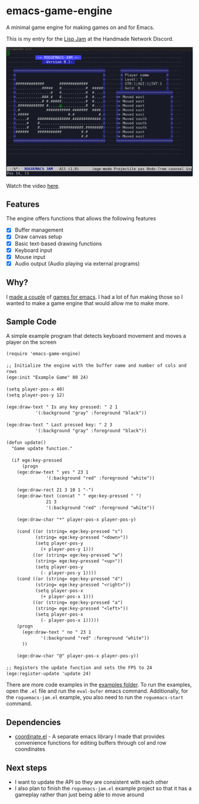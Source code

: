 # emacs-game-engine
A minimal game engine for making games on and for Emacs.

This is my entry for the [Lisp Jam](https://handmade.network/blogs/p/7390-%5Bnews%5D_lisp_jam,_hms_2020,_showcase_streams,_podcast_episodes#23034) at the Handmade Network Discord.

![preview-1](assets/preview.png)

Watch the video [here](https://youtu.be/yuBNyhwqdWQ).

## Features 
The engine offers functions that allows the following features
- [x] Buffer management
- [x] Draw canvas setup
- [x] Basic text-based drawing functions
- [x] Keyboard input 
- [x] Mouse input
- [x] Audio output (Audio playing via external programs)

## Why?
I [made a couple](https://github.com/accidentalrebel/emacs-tic-tac-toe-improved) of [games for emacs](https://github.com/accidentalrebel/emacs-dice-kingdoms). I had a lot of fun making those so I wanted to make a game engine that would allow me to make more.

## Sample Code
A simple example program that detects keyboard movement and moves a player on the screen

```emacs-lisp
(require 'emacs-game-engine)

;; Initialize the engine with the buffer name and number of cols and rows
(ege:init "Example Game" 80 24)

(setq player-pos-x 40)
(setq player-pos-y 12)

(ege:draw-text " Is any key pressed: " 2 1
	       '(:background "gray" :foreground "black"))

(ege:draw-text " Last pressed key: " 2 3
	       '(:background "gray" :foreground "black"))

(defun update()
  "Game update function."

  (if ege:key-pressed
      (progn
	(ege:draw-text " yes " 23 1
		       '(:background "red" :foreground "white"))
	
	(ege:draw-rect 21 3 10 1 "-")
	(ege:draw-text (concat " " ege:key-pressed " ")
		       21 3
		       '(:background "red" :foreground "white"))
	
	(ege:draw-char "*" player-pos-x player-pos-y)
	
	(cond ((or (string= ege:key-pressed "s")
		   (string= ege:key-pressed "<down>"))
	       (setq player-pos-y
		     (+ player-pos-y 1)))
	      ((or (string= ege:key-pressed "w")
		   (string= ege:key-pressed "<up>"))
	       (setq player-pos-y
		     (- player-pos-y 1))))
	(cond ((or (string= ege:key-pressed "d")
		   (string= ege:key-pressed "<right>"))
	       (setq player-pos-x
		     (+ player-pos-x 1)))
	      ((or (string= ege:key-pressed "a")
		   (string= ege:key-pressed "<left>"))
	       (setq player-pos-x
		     (- player-pos-x 1)))))
    (progn
      (ege:draw-text " no " 23 1
		     '(:background "red" :foreground "white"))
      ))

    (ege:draw-char "@" player-pos-x player-pos-y))

;; Registers the update function and sets the FPS to 24
(ege:register-update 'update 24)
```

There are more code examples in the [examples folder](https://github.com/accidentalrebel/emacs-game-engine/tree/master/examples). To run the examples, open the `.el` file and run the `eval-bufer` emacs command. Additionally, for the `roguemacs-jam.el` example, you also need to run the `roguemacs-start` command.

## Dependencies

* [coordinate.el](https://github.com/accidentalrebel/coordinate.el) - A separate emacs library I made that provides convenience functions for editing buffers through col and row coondinates

## Next steps

* I want to update the API so they are consistent with each other
* I also plan to finish the `roguemacs-jam.el` example project so that it has a gameplay rather than just being able to move around
